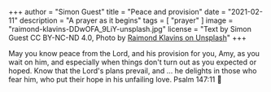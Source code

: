 +++
author = "Simon Guest"
title = "Peace and provision"
date = "2021-02-11"
description = "A prayer as it begins"
tags = [ "prayer" ]
image = "raimond-klavins-DDwOFA_9LiY-unsplash.jpg"
license = "Text by Simon Guest CC BY-NC-ND 4.0, Photo by [Raimond Klavins on Unsplash](https://unsplash.com/photos/DDwOFA_9LiY)"
+++

May you know peace from the Lord, and his provision for you, Amy, as you wait on him, and especially when things don't turn out as you expected or hoped. Know that the Lord's plans prevail, and ... he delights in those who fear him, who put their hope in his unfailing love. Psalm 147:11
🙏
